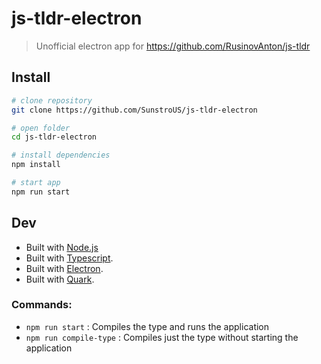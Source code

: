 # js-tldr-electron

> Unofficial electron app for https://github.com/RusinovAnton/js-tldr

## Install

```bash
# clone repository
git clone https://github.com/SunstroUS/js-tldr-electron

# open folder
cd js-tldr-electron

# install dependencies
npm install

# start app
npm run start
```

## Dev

- Built with [Node.js](http://nodejs.org/)
- Built with [Typescript](https://www.typescriptlang.org/index.html).
- Built with [Electron](https://electronjs.org).
- Built with [Quark](https://github.com/SunstroUS/quark).

### Commands:

- `npm run start` : Compiles the type and runs the application
- `npm run compile-type` : Compiles just the type without starting the application
